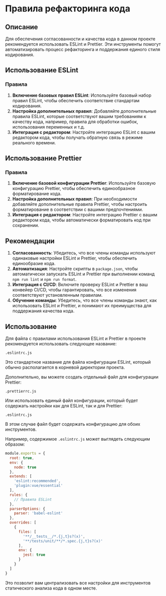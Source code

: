 # Правила рефакторинга кода

## Описание

Для обеспечения согласованности и качества кода в данном проекте рекомендуется использовать ESLint и Prettier. Эти инструменты помогут автоматизировать процесс рефакторинга и поддержания единого стиля кодирования.

## Использование ESLint

### Правила

1. **Включение базовых правил ESLint**: Используйте базовый набор правил ESLint, чтобы обеспечить соответствие стандартам кодирования.
2. **Настройка дополнительных правил**: Добавляйте дополнительные правила ESLint, которые соответствуют вашим требованиям к качеству кода, например, правила для обработки ошибок, использования переменных и т.д.
3. **Интеграция с редактором**: Настройте интеграцию ESLint с вашим редактором кода, чтобы получать обратную связь в режиме реального времени.

## Использование Prettier

### Правила

1. **Включение базовой конфигурации Prettier**: Используйте базовую конфигурацию Prettier, чтобы обеспечить единообразное форматирование кода.
2. **Настройка дополнительных правил**: При необходимости добавляйте дополнительные правила Prettier, чтобы настроить форматирование в соответствии с вашими предпочтениями.
3. **Интеграция с редактором**: Настройте интеграцию Prettier с вашим редактором кода, чтобы автоматически форматировать код при сохранении.

## Рекомендации

1. **Согласованность**: Убедитесь, что все члены команды используют одинаковые настройки ESLint и Prettier, чтобы обеспечить единообразие кода.
2. **Автоматизация**: Настройте скрипты в `package.json`, чтобы автоматически запускать ESLint и Prettier при выполнении команд `npm run lint` и `npm run format`.
3. **Интеграция с CI/CD**: Включите проверку ESLint и Prettier в ваш конвейер CI/CD, чтобы гарантировать, что все изменения соответствуют установленным правилам.
4. **Обучение команды**: Убедитесь, что все члены команды знают, как использовать ESLint и Prettier, и понимают их преимущества для поддержания качества кода.

## Использование

Для файла с правилами использования ESLint и Prettier в проекте рекомендуется использовать следующее название:

`.eslintrc.js`

Это стандартное название для файла конфигурации ESLint, который обычно располагается в корневой директории проекта.

Дополнительно, вы можете создать отдельный файл для конфигурации Prettier:

`.prettierrc.js`

Или использовать единый файл конфигурации, который будет содержать настройки как для ESLint, так и для Prettier:

`.eslintrc.js`

В этом случае файл будет содержать конфигурацию для обоих инструментов.

Например, содержимое `.eslintrc.js` может выглядеть следующим образом:

```javascript
module.exports = {
  root: true,
  env: {
    node: true
  },
  extends: [
    'eslint:recommended',
    'plugin:vue/essential'
  ],
  rules: {
    // Правила ESLint
  },
  parserOptions: {
    parser: 'babel-eslint'
  },
  overrides: [
    {
      files: [
        '**/__tests__/*.{j,t}s?(x)',
        '**/tests/unit/**/*.spec.{j,t}s?(x)'
      ],
      env: {
        jest: true
      }
    }
  ]
}
```

Это позволит вам централизовать все настройки для инструментов статического анализа кода в одном месте.